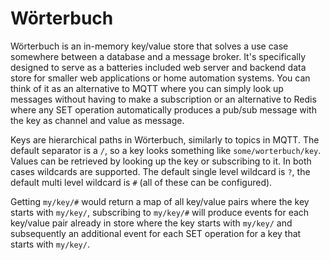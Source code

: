 # Wörterbuch

Wörterbuch is an in-memory key/value store that solves a use case somewhere between a database and a message broker. It's specifically designed to serve as a batteries included web server and backend data store for smaller web applications or home automation systems.
You can think of it as an alternative to MQTT where you can simply look up messages without having to make a subscription or an alternative to Redis where any SET operation automatically produces a pub/sub message with the key as channel and value as message.

Keys are hierarchical paths in Wörterbuch, similarly to topics in MQTT. The default separator is a `/`, so a key looks something like `some/worterbuch/key`. Values can be retrieved by looking up the key or subscribing to it. In both cases wildcards are supported. The default single level wildcard is `?`, the default multi level wildcard is `#` (all of these can be configured).

Getting `my/key/#` would return a map of all key/value pairs where the key starts with `my/key/`, subscribing to `my/key/#` will produce events for each key/value pair already in store where the key starts with `my/key/` and subsequently an additional event for each SET operation for a key that starts with `my/key/`.
